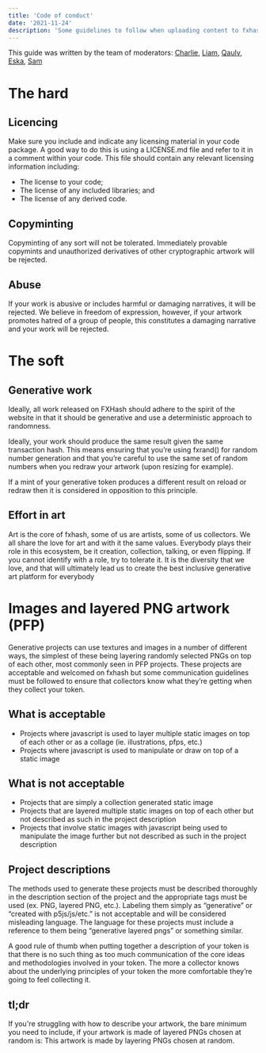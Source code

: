 ```yaml
---
title: 'Code of conduct'
date: '2021-11-24'
description: 'Some guidelines to follow when uploading content to fxhash'
---
```



This guide was written by the team of moderators: [Charlie](https://twitter.com/charliesque), [Liam](https://twitter.com/neuromantic6), [Qaulv](https://twitter.com/qaulv), [Eska](https://twitter.com/eskalexia), [Sam](https://twitter.com/sam___tsao)

# The hard

## Licencing

Make sure you include and indicate any licensing material in your code package. A good way to do this is using a LICENSE.md file and refer to it in a comment within your code. This file should contain any relevant licensing information including:

* The license to your code;
* The license of any included libraries; and
* The license of any derived code.

## Copyminting

Copyminting of any sort will not be tolerated. Immediately provable copymints and unauthorized derivatives of other cryptographic artwork will be rejected.

## Abuse

If your work is abusive or includes harmful or damaging narratives, it will be rejected. We believe in freedom of expression, however, if your artwork promotes hatred of a group of people, this constitutes a damaging narrative and your work will be rejected.


# The soft

## Generative work

Ideally, all work released on FXHash should adhere to the spirit of the website in that it should be generative and use a deterministic approach to randomness.

Ideally, your work should produce the same result given the same transaction hash. This means ensuring that you’re using fxrand() for random number generation and that you’re careful to use the same set of random numbers when you redraw your artwork (upon resizing for example).

If a mint of your generative token produces a different result on reload or redraw then it is considered in opposition to this principle.

## Effort in art

Art is the core of fxhash, some of us are artists, some of us collectors. We all share the love for art and with it the same values. Everybody plays their role in this ecosystem, be it creation, collection, talking, or even flipping. If you cannot identify with a role, try to tolerate it. It is the diversity that we love, and that will ultimately lead us to create the best inclusive generative art platform for everybody

# Images and layered PNG artwork (PFP)

Generative projects can use textures and images in a number of different ways, the simplest of these being layering randomly selected PNGs on top of each other, most commonly seen in PFP projects. These projects are acceptable and welcomed on fxhash but some communication guidelines must be followed to ensure that collectors know what they’re getting when they collect your token.

## What is acceptable

- Projects where javascript is used to layer multiple static images on top of each other or as a collage (ie. illustrations, pfps, etc.)
- Projects where javascript is used to manipulate or draw on top of a static image

## What is not acceptable

- Projects that are simply a collection generated static image
- Projects that are layered multiple static images on top of each other but not described as such in the project description
- Projects that involve static images with javascript being used to manipulate the image further but not described as such in the project description

## Project descriptions

The methods used to generate these projects must be described thoroughly in the description section of the project and the appropriate tags must be used (ex. PNG, layered PNG, etc.). Labeling them simply as “generative” or “created with p5js/js/etc.” is not acceptable and will be considered misleading language. The language for these projects must include a reference to them being “generative layered pngs” or something similar. 

A good rule of thumb when putting together a description of your token is that there is no such thing as too much communication of the core ideas and methodologies involved in your token. The more a collector knows about the underlying principles of your token the more comfortable they’re going to feel collecting it.

## tl;dr

If you're struggling with how to describe your artwork, the bare minimum you need to include, if your artwork is made of layered PNGs chosen at random is: This artwork is made by layering PNGs chosen at random.